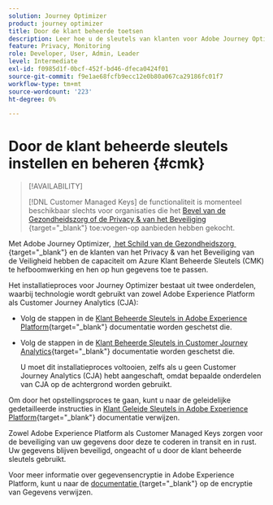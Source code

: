 ```yaml
---
solution: Journey Optimizer
product: journey optimizer
title: Door de klant beheerde toetsen
description: Leer hoe u de sleutels van klanten voor Adobe Journey Optimizer kunt instellen en beheren.
feature: Privacy, Monitoring
role: Developer, User, Admin, Leader
level: Intermediate
exl-id: f0985d1f-0bcf-452f-bd46-dfeca0424f01
source-git-commit: f9e1ae68fcfb9ecc12e0b80a067ca29186fc01f7
workflow-type: tm+mt
source-wordcount: '223'
ht-degree: 0%

---
```


# Door de klant beheerde sleutels instellen en beheren {#cmk}

>[!AVAILABILITY]
>
>[!DNL Customer Managed Keys] de functionaliteit is momenteel beschikbaar slechts voor organisaties die het [&#x200B; Bevel van de Gezondheidszorg of de Privacy &amp; van het Beveiliging &#x200B;](https://experienceleague.adobe.com/docs/events/customer-data-management-voices-recordings/governance/healthcare-shield.html?lang=nl-NL){target="_blank"} toe:voegen-op aanbieden hebben gekocht.

Met Adobe Journey Optimizer, [&#x200B; het Schild van de Gezondheidszorg &#x200B;](https://www.adobe.com/trust/compliance/hipaa-ready.html){target="_blank"} en de klanten van het Privacy &amp; van het Beveiliging van de Veiligheid hebben de capaciteit om Azure Klant Beheerde Sleutels (CMK) te hefboomwerking en hen op hun gegevens toe te passen.

Het installatieproces voor Journey Optimizer bestaat uit twee onderdelen, waarbij technologie wordt gebruikt van zowel Adobe Experience Platform als Customer Journey Analytics (CJA):

* Volg de stappen in de [&#x200B; Klant Beheerde Sleutels in Adobe Experience Platform &#x200B;](https://experienceleague.adobe.com/docs/experience-platform/landing/governance-privacy-security/customer-managed-keys.html?lang=nl-NL){target="_blank"} documentatie worden geschetst die.
* Volg de stappen in de [&#x200B; Klant Beheerde Sleutels in Customer Journey Analytics &#x200B;](https://experienceleague.adobe.com/docs/analytics-platform/using/cja-privacy/cmk.html?lang=nl-NL){target="_blank"} documentatie worden geschetst die.

  U moet dit installatieproces voltooien, zelfs als u geen Customer Journey Analytics (CJA) hebt aangeschaft, omdat bepaalde onderdelen van CJA op de achtergrond worden gebruikt.

Om door het opstellingsproces te gaan, kunt u naar de geleidelijke gedetailleerde instructies in [&#x200B; Klant Geleide Sleutels in Adobe Experience Platform &#x200B;](https://experienceleague.adobe.com/docs/experience-platform/landing/governance-privacy-security/encryption.html?lang=nl-NL){target="_blank"} documentatie verwijzen.

Zowel Adobe Experience Platform als Customer Managed Keys zorgen voor de beveiliging van uw gegevens door deze te coderen in transit en in rust. Uw gegevens blijven beveiligd, ongeacht of u door de klant beheerde sleutels gebruikt.

Voor meer informatie over gegevensencryptie in Adobe Experience Platform, kunt u naar de [&#x200B; documentatie &#x200B;](https://experienceleague.adobe.com/docs/experience-platform/landing/governance-privacy-security/encryption.html?lang=nl-NL){target="_blank"} op de encryptie van Gegevens verwijzen.
